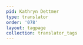 ```yaml
---
pid: Kathryn Dettmer
type: translator
order: '078'
layout: tagpage
collection: translator_tags
---
```

